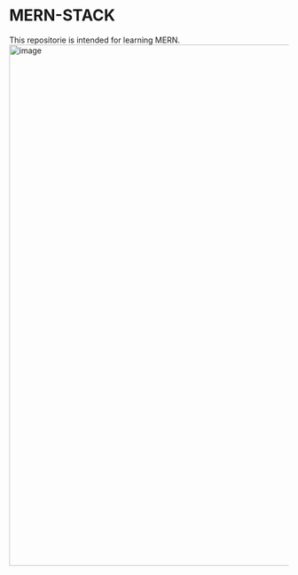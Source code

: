 # MERN-STACK
This repositorie is intended for learning MERN.
<img width="941" alt="image" src="https://github.com/ten14301/MERN-STACK/assets/49758110/18119384-30bb-4300-9948-42d9f6e82b5a">
